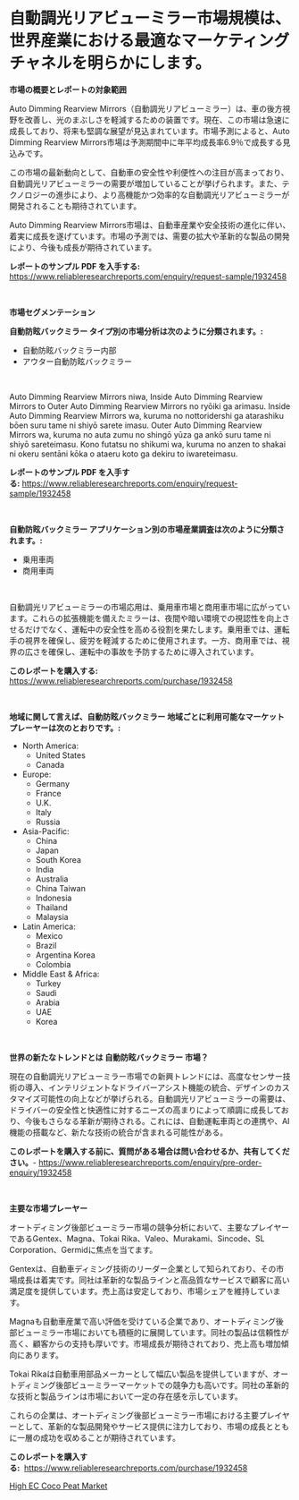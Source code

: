 <p><h1>自動調光リアビューミラー市場規模は、世界産業における最適なマーケティングチャネルを明らかにします。</h1></p><p><strong>市場の概要とレポートの対象範囲</strong></p>
<p><p>Auto Dimming Rearview Mirrors（自動調光リアビューミラー）は、車の後方視野を改善し、光のまぶしさを軽減するための装置です。現在、この市場は急速に成長しており、将来も堅調な展望が見込まれています。市場予測によると、Auto Dimming Rearview Mirrors市場は予測期間中に年平均成長率6.9％で成長する見込みです。</p><p>この市場の最新動向として、自動車の安全性や利便性への注目が高まっており、自動調光リアビューミラーの需要が増加していることが挙げられます。また、テクノロジーの進歩により、より高機能かつ効率的な自動調光リアビューミラーが開発されることも期待されています。</p><p>Auto Dimming Rearview Mirrors市場は、自動車産業や安全技術の進化に伴い、着実に成長を遂げています。市場の予測では、需要の拡大や革新的な製品の開発により、今後も成長が期待されています。</p></p>
<p><strong>レポートのサンプル PDF を入手する:</strong> <a href="https://www.reliableresearchreports.com/enquiry/request-sample/1932458">https://www.reliableresearchreports.com/enquiry/request-sample/1932458</a></p>
<p>&nbsp;</p>
<p><strong>市場セグメンテーション</strong></p>
<p><strong>自動防眩バックミラー タイプ別の市場分析は次のように分類されます。:</strong></p>
<p><ul><li>自動防眩バックミラー内部</li><li>アウター自動防眩バックミラー</li></ul></p>
<p>&nbsp;</p>
<p><p>Auto Dimming Rearview Mirrors niwa, Inside Auto Dimming Rearview Mirrors to Outer Auto Dimming Rearview Mirrors no ryōiki ga arimasu. Inside Auto Dimming Rearview Mirrors wa, kuruma no nottoridershi ga atarashiku bōen suru tame ni shiyō sarete imasu. Outer Auto Dimming Rearview Mirrors wa, kuruma no auta zumu no shingō yūza ga ankō suru tame ni shiyō sareteimasu. Kono futatsu no shikumi wa, kuruma no anzen to shakai ni okeru sentāni kōka o ataeru koto ga dekiru to iwareteimasu.</p></p>
<p><strong>レポートのサンプル PDF を入手する:</strong>&nbsp;<a href="https://www.reliableresearchreports.com/enquiry/request-sample/1932458">https://www.reliableresearchreports.com/enquiry/request-sample/1932458</a></p>
<p>&nbsp;</p>
<p><strong> 自動防眩バックミラー アプリケーション別の市場産業調査は次のように分類されます。:</strong></p>
<p><ul><li>乗用車両</li><li>商用車両</li></ul></p>
<p>&nbsp;</p>
<p><p>自動調光リアビューミラーの市場応用は、乗用車市場と商用車市場に広がっています。これらの拡張機能を備えたミラーは、夜間や暗い環境での視認性を向上させるだけでなく、運転中の安全性を高める役割を果たします。乗用車では、運転手の視界を確保し、疲労を軽減するために使用されます。一方、商用車では、視界の広さを確保し、運転中の事故を予防するために導入されています。</p></p>
<p><strong>このレポートを購入する:</strong>&nbsp; <a href="https://www.reliableresearchreports.com/purchase/1932458">https://www.reliableresearchreports.com/purchase/1932458</a></p>
<p>&nbsp;</p>
<p><strong>地域に関して言えば、自動防眩バックミラー 地域ごとに利用可能なマーケットプレーヤーは次のとおりです。:</strong></p>
<p><ul>
    <li>
        North America:
        <ul>
            <li>United States</li>
            <li>Canada</li>
        </ul>
    </li>
    <li>
        Europe:
        <ul>
            <li>Germany</li>
            <li>France</li>
            <li>U.K.</li>
            <li>Italy</li>
            <li>Russia</li>
        </ul>
    </li>
    <li>
        Asia-Pacific:
        <ul>
            <li>China</li>
            <li>Japan</li>
            <li>South Korea</li>
            <li>India</li>
            <li>Australia</li>
            <li>China Taiwan</li>
            <li>Indonesia</li>
            <li>Thailand</li>
            <li>Malaysia</li>
        </ul>
    </li>
    <li>
        Latin America:
        <ul>
            <li>Mexico</li>
            <li>Brazil</li>
            <li>Argentina Korea</li>
            <li>Colombia</li>
        </ul>
    </li>
    <li>
        Middle East & Africa:
        <ul>
            <li>Turkey</li>
            <li>Saudi</li>
            <li>Arabia</li>
            <li>UAE</li>
            <li>Korea</li>
        </ul>
    </li>
    </ul></p>
<p>&nbsp;</p>
<p><strong>世界の新たなトレンドとは 自動防眩バックミラー 市場？</strong></p>
<p><p>現在の自動調光リアビューミラー市場での新興トレンドには、高度なセンサー技術の導入、インテリジェントなドライバーアシスト機能の統合、デザインのカスタマイズ可能性の向上などが挙げられる。自動調光リアビューミラーの需要は、ドライバーの安全性と快適性に対するニーズの高まりによって順調に成長しており、今後もさらなる革新が期待される。これには、自動運転車両との連携や、AI機能の搭載など、新たな技術の統合が含まれる可能性がある。</p></p>
<p><strong>このレポートを購入する前に、質問がある場合は問い合わせるか、共有してください。</strong>- <a href="https://www.reliableresearchreports.com/enquiry/pre-order-enquiry/1932458">https://www.reliableresearchreports.com/enquiry/pre-order-enquiry/1932458</a></p>
<p>&nbsp;</p>
<p><strong>主要な市場プレーヤー</strong></p>
<p><p>オートディミング後部ビューミラー市場の競争分析において、主要なプレイヤーであるGentex、Magna、Tokai Rika、Valeo、Murakami、Sincode、SL Corporation、Germidに焦点を当てます。 </p><p>Gentexは、自動車ディミング技術のリーダー企業として知られており、その市場成長は着実です。同社は革新的な製品ラインと高品質なサービスで顧客に高い満足度を提供しています。売上高は安定しており、市場シェアを維持しています。</p><p>Magnaも自動車産業で高い評価を受けている企業であり、オートディミング後部ビューミラー市場においても積極的に展開しています。同社の製品は信頼性が高く、顧客からの支持も厚いです。市場成長が期待されており、売上高も増加傾向にあります。</p><p>Tokai Rikaは自動車用部品メーカーとして幅広い製品を提供していますが、オートディミング後部ビューミラーマーケットでの競争力も高いです。同社の革新的な技術と製品ラインは市場において一定の存在感を示しています。</p><p>これらの企業は、オートディミング後部ビューミラー市場における主要プレイヤーとして、革新的な製品開発やサービス提供に注力しており、市場の成長とともに一層の成功を収めることが期待されています。</p></p>
<p><strong>このレポートを購入する:</strong>&nbsp;&nbsp;<a href="https://www.reliableresearchreports.com/purchase/1932458">https://www.reliableresearchreports.com/purchase/1932458</a></p>
<p><p><a href="https://github.com/Sherrillcrooksxa8i18ucf2m/Market-Research-Report-List-1/blob/main/high-ec-coco-peat-market.md">High EC Coco Peat Market</a></p></p>
